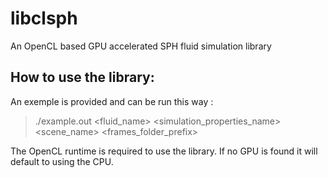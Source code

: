 libclsph
========

An OpenCL based GPU accelerated SPH fluid simulation library



How to use the library:
-----------------------

An exemple is provided and can be run this way :

> ./example.out \<fluid_name\> \<simulation_properties_name\> \<scene_name\> \<frames_folder_prefix\>

The OpenCL runtime is required to use the library. If no GPU is found it will default to using the CPU.
